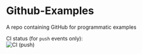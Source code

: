 # Github-Examples
A repo containing GitHub for programmatic examples

CI status (for `push` events only):  
![CI (push)](https://github.com/Jozefcvik/FreeCodeGithub-Examples/blob/main/.github/workflows/00_myArtifactExample.yml/badge.svg?event=push)
